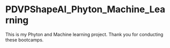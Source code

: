 # PDVPShapeAI_Phyton_Machine_Learning
This is my Phyton and Machine learning project.  Thank you for conducting these bootcamps.
